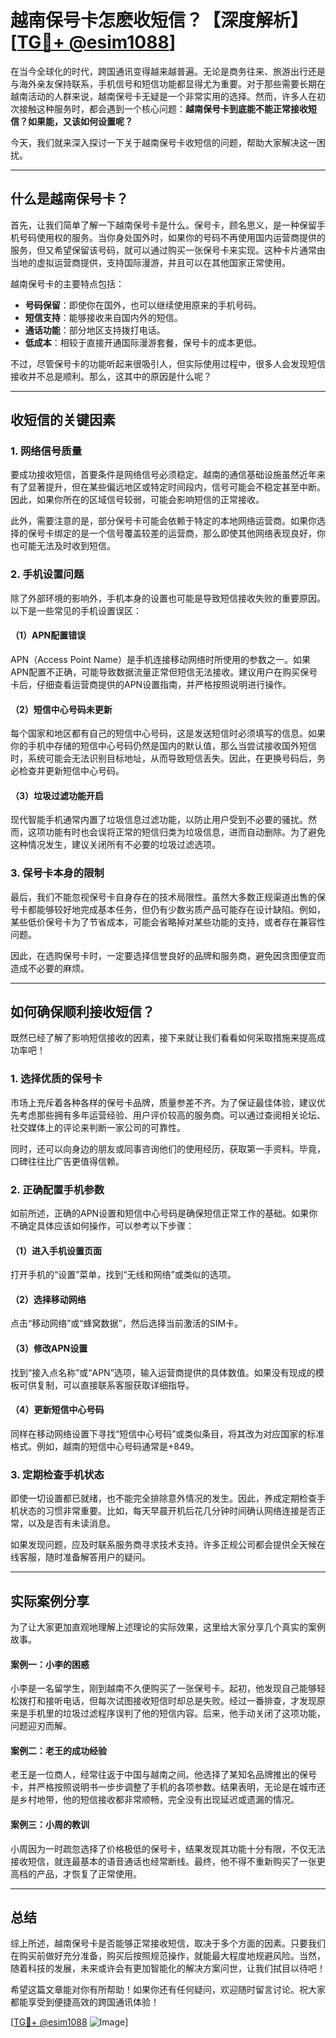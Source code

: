 # 越南保号卡怎麽收短信？【深度解析】[[TG💪+ @esim1088](https://t.me/s/esim1088)]

在当今全球化的时代，跨国通讯变得越来越普遍。无论是商务往来、旅游出行还是与海外亲友保持联系，手机信号和短信功能都显得尤为重要。对于那些需要长期在越南活动的人群来说，越南保号卡无疑是一个非常实用的选择。然而，许多人在初次接触这种服务时，都会遇到一个核心问题：**越南保号卡到底能不能正常接收短信？如果能，又该如何设置呢？**

今天，我们就来深入探讨一下关于越南保号卡收短信的问题，帮助大家解决这一困扰。

---

## 什么是越南保号卡？

首先，让我们简单了解一下越南保号卡是什么。保号卡，顾名思义，是一种保留手机号码使用权的服务。当你身处国外时，如果你的号码不再使用国内运营商提供的服务，但又希望保留该号码，就可以通过购买一张保号卡来实现。这种卡片通常由当地的虚拟运营商提供，支持国际漫游，并且可以在其他国家正常使用。

越南保号卡的主要特点包括：

- **号码保留**：即使你在国外，也可以继续使用原来的手机号码。
- **短信支持**：能够接收来自国内外的短信。
- **通话功能**：部分地区支持拨打电话。
- **低成本**：相较于直接开通国际漫游套餐，保号卡的成本更低。

不过，尽管保号卡的功能听起来很吸引人，但实际使用过程中，很多人会发现短信接收并不总是顺利。那么，这其中的原因是什么呢？

---

## 收短信的关键因素

### 1. 网络信号质量

要成功接收短信，首要条件是网络信号必须稳定。越南的通信基础设施虽然近年来有了显著提升，但在某些偏远地区或特定时间段内，信号可能会不稳定甚至中断。因此，如果你所在的区域信号较弱，可能会影响短信的正常接收。

此外，需要注意的是，部分保号卡可能会依赖于特定的本地网络运营商。如果你选择的保号卡绑定的是一个信号覆盖较差的运营商，那么即使其他网络表现良好，你也可能无法及时收到短信。

### 2. 手机设置问题

除了外部环境的影响外，手机本身的设置也可能是导致短信接收失败的重要原因。以下是一些常见的手机设置误区：

#### （1）APN配置错误
APN（Access Point Name）是手机连接移动网络时所使用的参数之一。如果APN配置不正确，可能导致数据流量正常但短信无法接收。建议用户在购买保号卡后，仔细查看运营商提供的APN设置指南，并严格按照说明进行操作。

#### （2）短信中心号码未更新
每个国家和地区都有自己的短信中心号码，这是发送短信时必须填写的信息。如果你的手机中存储的短信中心号码仍然是国内的默认值，那么当尝试接收国外短信时，系统可能会无法识别目标地址，从而导致短信丢失。因此，在更换号码后，务必检查并更新短信中心号码。

#### （3）垃圾过滤功能开启
现代智能手机通常内置了垃圾信息过滤功能，以防止用户受到不必要的骚扰。然而，这项功能有时也会误将正常的短信归类为垃圾信息，进而自动删除。为了避免这种情况发生，建议关闭所有不必要的垃圾过滤选项。

### 3. 保号卡本身的限制

最后，我们不能忽视保号卡自身存在的技术局限性。虽然大多数正规渠道出售的保号卡都能够较好地完成基本任务，但仍有少数劣质产品可能存在设计缺陷。例如，某些低价保号卡为了节省成本，可能会省略掉对某些功能的支持，或者存在兼容性问题。

因此，在选购保号卡时，一定要选择信誉良好的品牌和服务商，避免因贪图便宜而造成不必要的麻烦。

---

## 如何确保顺利接收短信？

既然已经了解了影响短信接收的因素，接下来就让我们看看如何采取措施来提高成功率吧！

### 1. 选择优质的保号卡

市场上充斥着各种各样的保号卡品牌，质量参差不齐。为了保证最佳体验，建议优先考虑那些拥有多年运营经验、用户评价较高的服务商。可以通过查阅相关论坛、社交媒体上的评论来判断一家公司的可靠性。

同时，还可以向身边的朋友或同事咨询他们的使用经历，获取第一手资料。毕竟，口碑往往比广告更值得信赖。

### 2. 正确配置手机参数

如前所述，正确的APN设置和短信中心号码是确保短信正常工作的基础。如果你不确定具体应该如何操作，可以参考以下步骤：

#### （1）进入手机设置页面
打开手机的“设置”菜单，找到“无线和网络”或类似的选项。

#### （2）选择移动网络
点击“移动网络”或“蜂窝数据”，然后选择当前激活的SIM卡。

#### （3）修改APN设置
找到“接入点名称”或“APN”选项，输入运营商提供的具体数值。如果没有现成的模板可供复制，可以直接联系客服获取详细指导。

#### （4）更新短信中心号码
同样在移动网络设置下寻找“短信中心号码”或类似条目，将其改为对应国家的标准格式。例如，越南的短信中心号码通常是+849。

### 3. 定期检查手机状态

即使一切设置都已就绪，也不能完全排除意外情况的发生。因此，养成定期检查手机状态的习惯非常重要。比如，每天早晨开机后花几分钟时间确认网络连接是否正常，以及是否有未读消息。

如果发现问题，应及时联系服务商寻求技术支持。许多正规公司都会提供全天候在线客服，随时准备解答用户的疑问。

---

## 实际案例分享

为了让大家更加直观地理解上述理论的实际效果，这里给大家分享几个真实的案例故事。

#### 案例一：小李的困惑
小李是一名留学生，刚到越南不久便购买了一张保号卡。起初，他发现自己能够轻松拨打和接听电话，但每次试图接收短信时却总是失败。经过一番排查，才发现原来是手机里的垃圾过滤程序误判了他的短信内容。后来，他手动关闭了这项功能，问题迎刃而解。

#### 案例二：老王的成功经验
老王是一位商人，经常往返于中国与越南之间。他选择了某知名品牌推出的保号卡，并严格按照说明书一步步调整了手机的各项参数。结果表明，无论是在城市还是乡村地带，他的短信接收都非常顺畅，完全没有出现延迟或遗漏的情况。

#### 案例三：小周的教训
小周因为一时疏忽选择了价格极低的保号卡，结果发现其功能十分有限，不仅无法接收短信，就连最基本的语音通话也经常断线。最终，他不得不重新购买了一张更高档的产品，才恢复了正常使用。

---

## 总结

综上所述，越南保号卡是否能够正常接收短信，取决于多个方面的因素。只要我们在购买前做好充分准备，购买后按照规范操作，就能最大程度地规避风险。当然，随着科技的发展，未来或许会有更加智能化的解决方案问世，让我们拭目以待吧！

希望这篇文章能对你有所帮助！如果你还有任何疑问，欢迎随时留言讨论。祝大家都能享受到便捷高效的跨国通讯体验！

[[TG💪+ @esim1088](https://t.me/s/esim1088) ![Image](https://i.postimg.cc/4NQfJmqS/Snipaste-2025-05-13-00-14-12.png)]